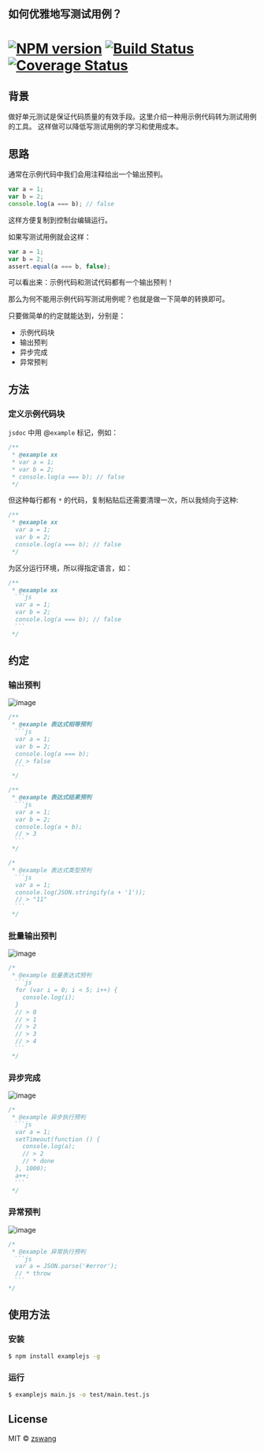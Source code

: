 如何优雅地写测试用例？
----------

# [![NPM version][npm-image]][npm-url] [![Build Status][travis-image]][travis-url] [![Coverage Status][coverage-image]][coverage-url]

## 背景

做好单元测试是保证代码质量的有效手段。这里介绍一种用示例代码转为测试用例的工具。
这样做可以降低写测试用例的学习和使用成本。

## 思路

通常在示例代码中我们会用注释给出一个输出预判。

```js
var a = 1;
var b = 2;
console.log(a === b); // false
```

这样方便复制到控制台编辑运行。

如果写测试用例就会这样：
```js
var a = 1;
var b = 2;
assert.equal(a === b, false);
```

可以看出来：示例代码和测试代码都有一个输出预判！

那么为何不能用示例代码写测试用例呢？也就是做一下简单的转换即可。

只要做简单的约定就能达到，分别是：

* 示例代码块
* 输出预判
* 异步完成
* 异常预判

## 方法

### 定义示例代码块

`jsdoc` 中用 @`example` 标记，例如：

```js
/**
 * @example xx
 * var a = 1;
 * var b = 2;
 * console.log(a === b); // false
 */
```

但这种每行都有 `*` 的代码，复制粘贴后还需要清理一次，所以我倾向于这种:

```js
/**
 * @example xx
  var a = 1;
  var b = 2;
  console.log(a === b); // false
 */
```

为区分运行环境，所以得指定语言，如：

```js
/**
 * @example xx
　```js
  var a = 1;
  var b = 2;
  console.log(a === b); // false
　```
 */
```

## 约定

### 输出预判

![image](https://cloud.githubusercontent.com/assets/536587/15286345/02c42cde-1b8f-11e6-9a01-562418199de4.png)

```js
/**
 * @example 表达式相等预判
　```js
  var a = 1;
  var b = 2;
  console.log(a === b);
  // > false
　```
 */
```

```js
/**
 * @example 表达式结果预判
　```js
  var a = 1;
  var b = 2;
  console.log(a + b);
  // > 3
　```
 */
```

```js
/*
 * @example 表达式类型预判
　```js
  var a = 1;
  console.log(JSON.stringify(a + '1'));
  // > "11"
　```
 */
```

### 批量输出预判

![image](https://cloud.githubusercontent.com/assets/536587/15286346/09169450-1b8f-11e6-8087-a0f8c4489b56.png)

```js
/*
 * @example 批量表达式预判
　```js
  for (var i = 0; i < 5; i++) {
    console.log(i);
  }
  // > 0
  // > 1
  // > 2
  // > 3
  // > 4
　```
 */
```

### 异步完成

![image](https://cloud.githubusercontent.com/assets/536587/15286354/0f2f9710-1b8f-11e6-88d8-37e2a0055d5c.png)

```js
/*
 * @example 异步执行预判
　```js
  var a = 1;
  setTimeout(function () {
    console.log(a);
    // > 2
    // * done
  }, 1000);
  a++;
　```
 */
```

### 异常预判

![image](https://cloud.githubusercontent.com/assets/536587/15286361/13b9ec68-1b8f-11e6-8839-d61ccaefbf23.png)

```js
/*
 * @example 异常执行预判
　```js
  var a = JSON.parse('#error');
  // * throw
　```
*/
```

## 使用方法

### 安装

```bash
$ npm install examplejs -g
```

### 运行

```bash
$ examplejs main.js -o test/main.test.js
```

## License

MIT © [zswang](http://weibo.com/zswang)

[npm-url]: https://npmjs.org/package/examplejs
[npm-image]: https://badge.fury.io/js/examplejs.svg
[travis-url]: https://travis-ci.org/zswang/examplejs
[travis-image]: https://travis-ci.org/zswang/examplejs.svg?branch=master
[coverage-url]: https://coveralls.io/github/zswang/examplejs?branch=master
[coverage-image]: https://coveralls.io/repos/zswang/examplejs/badge.svg?branch=master&service=github
